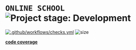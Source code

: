 
# **`ONLINE SCHOOL`** <img alt="Project stage: Development" src="https://img.shields.io/badge/Project%20Stage-Development-yellowgreen.svg" />

[![.github/workflows/checks.yml](https://github.com/AhzamAhmed6/online_school/actions/workflows/checks.yml/badge.svg)](https://github.com/AhzamAhmed6/online_school/actions/workflows/checks.yml)  ![size](https://img.shields.io/github/languages/code-size/ahzamahmed6/online_school)


[**code coverage**](https://ahzamahmed6.github.io/code_cov/)

